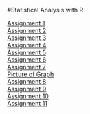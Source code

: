#Statistical Analysis with R

[Assignment 1](Assignment1.html)\
[Assignment 2](Assignment2.html)\
[Assignment 3](Assignment3.html)\
[Assignment 4](Assignment4.html)\
[Assignment 5](Assignment5.html)\
[Assignment 6](Assignemnt6.html)\
[Assignment 7](Assignment_7.html)\
[Picture of Graph](abc.png)\
[Assignment 8](assignment8.html)\
[Assignment 9](Assignment9.html)\
[Assignment 10](assignment10.html)\
[Assignment 11](assignment11.html)